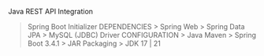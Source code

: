 Java REST API Integration

> Spring Boot Initializer
  DEPENDENCIES
    > Spring Web
    > Spring Data JPA
    > MySQL (JDBC) Driver
  CONFIGURATION
    > Java Maven
    > Spring Boot 3.4.1
    > JAR Packaging
    >  JDK 17 | 21
